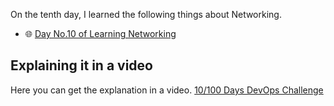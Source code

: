 On the tenth day, I learned the following things about Networking.

- 🌐 [Day No.10 of Learning Networking](../PDFs/Computer-Networking-7.pdf)

## **Explaining it in a video**

Here you can get the explanation in a video. [10/100 Days DevOps Challenge]()